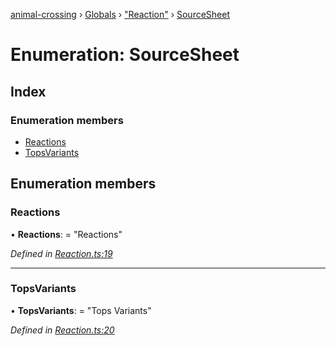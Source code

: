 [animal-crossing](../README.md) › [Globals](../globals.md) › ["Reaction"](../modules/_reaction_.md) › [SourceSheet](_reaction_.sourcesheet.md)

# Enumeration: SourceSheet

## Index

### Enumeration members

* [Reactions](_reaction_.sourcesheet.md#reactions)
* [TopsVariants](_reaction_.sourcesheet.md#topsvariants)

## Enumeration members

###  Reactions

• **Reactions**: = "Reactions"

*Defined in [Reaction.ts:19](https://github.com/Norviah/animal-crossing/blob/c9eb585/module/types/Reaction.ts#L19)*

___

###  TopsVariants

• **TopsVariants**: = "Tops Variants"

*Defined in [Reaction.ts:20](https://github.com/Norviah/animal-crossing/blob/c9eb585/module/types/Reaction.ts#L20)*
